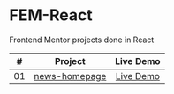 # FEM-React
Frontend Mentor projects done in React

|  #  |            Project             | Live Demo |
| :-: | :----------------------------: | :-------: |
| 01  | [news-homepage](https://github.com/haman1/FEM-React/tree/main/news-homepage) | [Live Demo](https://bews-homepage.netlify.app/) |

